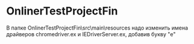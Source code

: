 # OnlinerTestProjectFin
В папке OnlinerTestProjectFin\src\main\resources надо изменить имена драйверов chromedriver.ex и IEDriverServer.ex, добавив букву "e"
